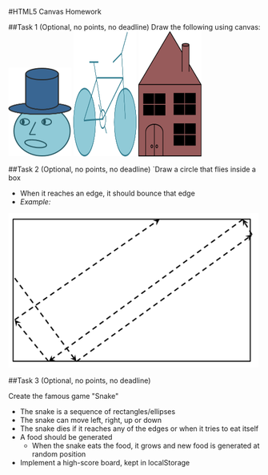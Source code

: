 #HTML5 Canvas Homework

##Task 1 (Optional, no points, no deadline)
Draw the following using canvas:<br/>
<img src="imgs/head.png" style="width:25%" />
<img src="imgs/bicycle.png" height="250" style="width:25%"/>
<img src="imgs/house.png" height="250" style="width:25%"/>

##Task 2 (Optional, no points, no deadline)
`Draw a circle that flies inside a box

*   When it reaches an edge, it should bounce that edge
*   _Example:_

<img src="imgs/bouncing-ball.png" width="500" />

##Task 3 (Optional, no points, no deadline)

Create the famous game "Snake"
*   The snake is a sequence of rectangles/ellipses
*   The snake can move left, right, up or down
*   The snake dies if it reaches any of the edges or when it tries to eat itself
*   A food should be generated
    *   When the snake eats the food, it grows and new food is generated at random position
*   Implement a high-score board, kept in localStorage
